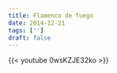 ```yaml
---
title: Flamenco de fuego
date: 2014-12-21
tags: ['']
draft: false
---
```

{{< youtube 0wsKZJE32ko >}}


